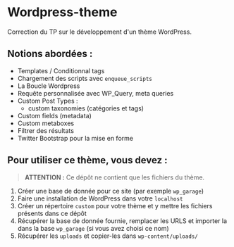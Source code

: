 # Wordpress-theme

Correction du TP sur le développement d'un thème WordPress.

## Notions abordées :

- Templates / Conditionnal tags
- Chargement des scripts avec `enqueue_scripts`
- La Boucle Wordpress
- Requête personnalisée avec WP_Query, meta queries
- Custom Post Types :
	- custom taxonomies (catégories et tags)
- Custom fields (metadata)
- Custom metaboxes
- Filtrer des résultats
- Twitter Bootstrap pour la mise en forme

## Pour utiliser ce thème, vous devez :

> **ATTENTION :** Ce dépôt ne contient que les fichiers du thème.

1. Créer une base de donnée pour ce site (par exemple `wp_garage`)
2. Faire une installation de WordPress dans votre `localhost`
3. Créer un répertoire `custom` pour votre thème et y mettre les fichiers présents dans ce dépôt
4. Récupérer la base de donnée fournie, remplacer les URLS et importer la dans la base `wp_garage` (si vous avez choisi ce nom)
5. Récupérer les `uploads` et copier-les dans `wp-content/uploads/`

